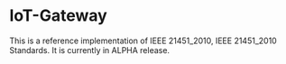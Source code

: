 # IoT-Gateway
This is a reference implementation of IEEE 21451_2010, IEEE 21451_2010 Standards. It is currently in ALPHA release. 
